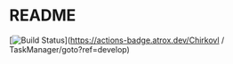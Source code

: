 # README

[![Build Status](https://img.shields.io/endpoint.svg?url=https%3A%2F%2Factions-badge.atrox.dev%2FChirkovl%20%2F%20TaskManager%2Fbadge%3Fref%3Ddevelop&style=popout)](https://actions-badge.atrox.dev/Chirkovl / TaskManager/goto?ref=develop)